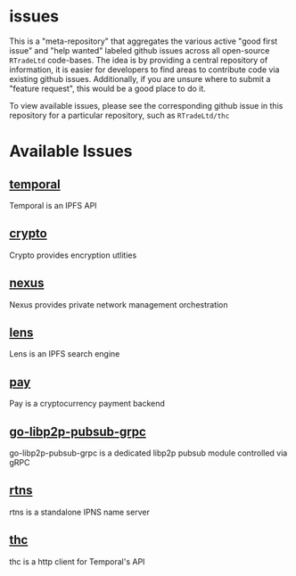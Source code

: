 # issues

This is a "meta-repository" that aggregates the various active "good first issue" and "help wanted" labeled github issues across all open-source `RTradeLtd` code-bases. The idea is by providing a central repository of information, it is easier for developers to find areas to contribute code via existing github issues. Additionally, if you are unsure where to submit a "feature request", this would be a good place to do it.

To view available issues, please see the corresponding github issue in this repository for a particular repository, such as `RTradeLtd/thc`


# Available Issues

## [temporal](https://github.com/RTradeLtd/issues/issues/8)

Temporal is an IPFS API 

## [crypto](https://github.com/RTradeLtd/issues/issues/7)

Crypto provides encryption utlities

## [nexus](https://github.com/RTradeLtd/issues/issues/6)

Nexus provides private network management orchestration

## [lens](https://github.com/RTradeLtd/issues/issues/5)

Lens is an IPFS search engine

## [pay](https://github.com/RTradeLtd/issues/issues/4)

Pay is a cryptocurrency payment backend

## [go-libp2p-pubsub-grpc](https://github.com/RTradeLtd/issues/issues/3)

go-libp2p-pubsub-grpc is a dedicated libp2p pubsub module controlled via gRPC

## [rtns](https://github.com/RTradeLtd/issues/issues/2)

rtns is a standalone IPNS name server

## [thc](https://github.com/RTradeLtd/issues/issues/1)

thc is a http client for Temporal's API
